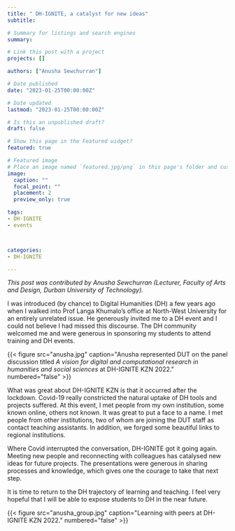 ```yaml
---
title: " DH-IGNITE, a catalyst for new ideas"
subtitle: 

# Summary for listings and search engines
summary:  

# Link this post with a project
projects: []

authors: ["Anusha Sewchurran"]

# Date published
date: "2023-01-25T00:00:00Z"

# Date updated
lastmod: "2023-01-25T00:00:00Z"

# Is this an unpublished draft?
draft: false

# Show this page in the Featured widget?
featured: true

# Featured image
# Place an image named `featured.jpg/png` in this page's folder and customize its options here.
image:
  caption: ""
  focal_point: ""
  placement: 2
  preview_only: true

tags:
- DH-IGNITE
- events



categories:
- DH-IGNITE

---
```


_This post was contributed by Anusha Sewchurran (Lecturer, Faculty of Arts and Design, Durban University of Technology)._


I was introduced (by chance) to Digital Humanities (DH) a few years ago when I walked into Prof Langa Khumalo’s office at North-West University for an entirely unrelated issue. He generously invited me to a DH event and I could not believe I had missed this discourse. The DH community welcomed me and were generous in sponsoring my students to attend training and DH events.

{{< figure src="anusha.jpg" caption="Anusha represented DUT on the panel discussion titled _A vision for digital and computational research in humanities and social sciences_ at DH-IGNITE KZN 2022." numbered="false" >}}


What was great about DH-IGNITE KZN is that it occurred after the lockdown. Covid-19 really constricted the natural uptake of DH tools and projects suffered. At this event, I met people from my own institution, some known online, others not known. It was great to put a face to a name. I met people from other institutions, two of whom are joining the DUT staff as contact teaching assistants. In addition, we forged some beautiful links to regional institutions. 

Where Covid interrupted the conversation, DH-IGNITE got it going again. Meeting new people and reconnecting with colleagues has catalysed new ideas for future projects. The presentations were generous in sharing processes and knowledge, which gives one the courage to take that next step. 

It is time to return to the DH trajectory of learning and teaching. I feel very hopeful that I will be able to expose students to DH in the near future. 

{{< figure src="anusha_group.jpg" caption="Learning with peers at DH-IGNITE KZN 2022." numbered="false" >}}
